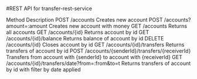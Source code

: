#REST API for transfer-rest-service

Method 	Description
POST /accounts 	Creates new account
POST /accounts?amount=:amount 	Creates new account with money
GET /accounts 	Returns all accounts
GET /accounts/{id} 	Returns account by id
GET /accounts/{id}/balance Returns balance of account by id
DELETE /accounts/{id} 	Closes account by id
GET /accounts/{id}/transfers 	Returns transfers of account by id
POST /accounts/{senderId}/transfers/{receiverId} 	Transfers from account with {senderId} to account with {receiverId}
GET /accounts/{id}/transfers/date?from=:from&to=t 	Returns transfers of account by id with filter by date applied
